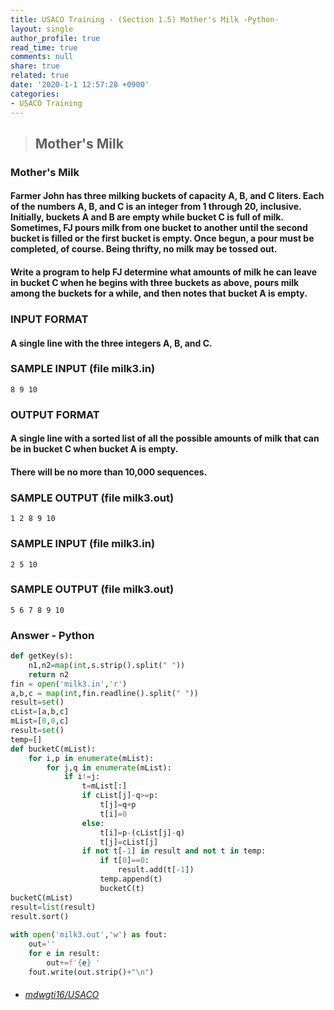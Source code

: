 ```yaml
---
title: USACO Training - (Section 1.5) Mother's Milk -Python-
layout: single
author_profile: true
read_time: true
comments: null
share: true
related: true
date: '2020-1-1 12:57:28 +0900'
categories:
- USACO Training
---
```


> ## Mother's Milk

### Mother's Milk
#### Farmer John has three milking buckets of capacity A, B, and C liters. Each of the numbers A, B, and C is an integer from 1 through 20, inclusive. Initially, buckets A and B are empty while bucket C is full of milk. Sometimes, FJ pours milk from one bucket to another until the second bucket is filled or the first bucket is empty. Once begun, a pour must be completed, of course. Being thrifty, no milk may be tossed out.

#### Write a program to help FJ determine what amounts of milk he can leave in bucket C when he begins with three buckets as above, pours milk among the buckets for a while, and then notes that bucket A is empty.

### INPUT FORMAT

#### A single line with the three integers A, B, and C.


### SAMPLE INPUT (file milk3.in)
	8 9 10


### OUTPUT FORMAT

#### A single line with a sorted list of all the possible amounts of milk that can be in bucket C when bucket A is empty.



#### There will be no more than 10,000 sequences.


### SAMPLE OUTPUT (file milk3.out)
	1 2 8 9 10

### SAMPLE INPUT (file milk3.in)
	2 5 10
### SAMPLE OUTPUT (file milk3.out)
	5 6 7 8 9 10
	
		
### Answer - Python
```python
def getKey(s):
    n1,n2=map(int,s.strip().split(" "))
    return n2
fin = open('milk3.in','r')
a,b,c = map(int,fin.readline().split(" "))
result=set()
cList=[a,b,c]
mList=[0,0,c]
result=set()
temp=[]
def bucketC(mList):
    for i,p in enumerate(mList):
        for j,q in enumerate(mList):
            if i!=j:
                t=mList[:]
                if cList[j]-q>=p:
                    t[j]=q+p
                    t[i]=0
                else:
                    t[i]=p-(cList[j]-q)
                    t[j]=cList[j]
                if not t[-1] in result and not t in temp:
                    if t[0]==0:
                        result.add(t[-1])
                    temp.append(t)
                    bucketC(t)
bucketC(mList)                
result=list(result)                    
result.sort()
            
with open('milk3.out','w') as fout:
    out=''
    for e in result:
        out+=f'{e} '
    fout.write(out.strip()+"\n")
```

* ###### [mdwgti16/USACO]

[mdwgti16/USACO]: https://github.com/mdwgti16/USACO/tree/master/USACO/Chapter%201/Section%201.5